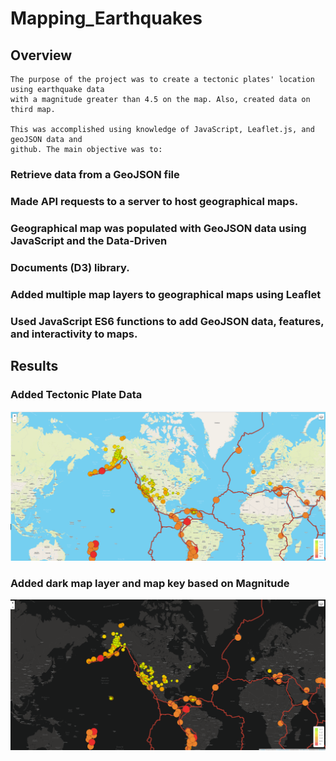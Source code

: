 # Mapping_Earthquakes
## Overview

    The purpose of the project was to create a tectonic plates' location using earthquake data   
    with a magnitude greater than 4.5 on the map. Also, created data on third map.
    
    This was accomplished using knowledge of JavaScript, Leaflet.js, and geoJSON data and 
    github. The main objective was to:



###	Retrieve data from a GeoJSON file

###	Made API requests to a server to host geographical maps.

###	Geographical map was populated  with GeoJSON data using JavaScript and the Data-Driven     

###	Documents (D3) library.

###	Added multiple map layers to geographical maps using Leaflet

###	Used JavaScript ES6 functions to add GeoJSON data, features, and interactivity to maps.

   ## Results
    
  ###  Added  Tectonic Plate Data
    
    
  ![Deliverable1_2.png](images/Deliverable1_2.png)
  
 ###  Added dark map layer and map key based on Magnitude
 
  ![Deliverable_3.png](images/Deliverable_3.png)
 
    
    

    
